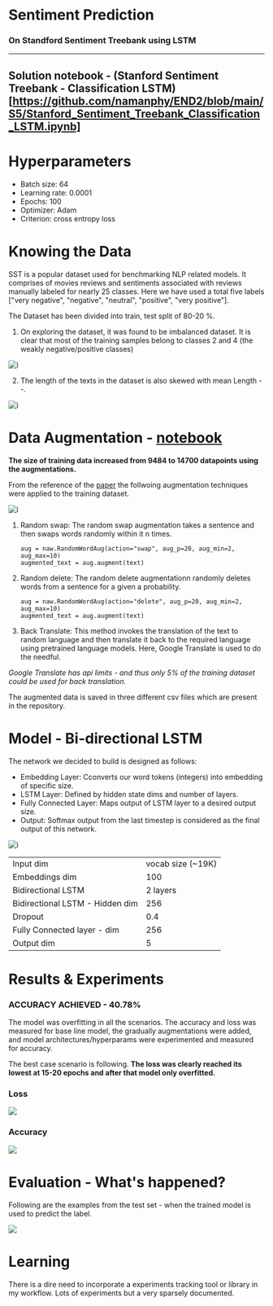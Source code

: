 # Sentiment Prediction
### On Standford Sentiment Treebank using LSTM

--------

## Solution notebook - (Stanford  Sentiment Treebank - Classification LSTM)[https://github.com/namanphy/END2/blob/main/S5/Stanford_Sentiment_Treebank_Classification_LSTM.ipynb]

# Hyperparameters
- Batch size: 64
- Learning rate: 0.0001
- Epochs: 100
- Optimizer: Adam
- Criterion: cross entropy loss
 
# Knowing the Data
SST is a popular dataset used for benchmarking NLP related models. It comprises of movies reviews and sentiments associated with reviews manually labeled for nearly 25 classes. 
Here we have used a total five labels ["very negative", "negative", "neutral", "positive", "very positive"].

The Dataset has been divided into train, test split of 80-20 %.

1. On exploring the dataset, it was found to be imbalanced dataset. It is clear that most of the training samples belong to classes 2 and 4 (the weakly negative/positive classes)

![i](https://github.com/namanphy/END2/blob/main/S5/imgs/distribution-lables.png)

2. The length of the texts in the dataset is also skewed with mean Length --.

![i](https://github.com/namanphy/END2/blob/main/S5/imgs/distribution-lengths.png)


# Data Augmentation - [notebook](https://github.com/namanphy/END2/blob/main/S5/Data_Augmentation.ipynb)
**The size of training data increased from 9484 to 14700 datapoints using the augmentations.**

From the reference of the [paper]() the follwoing augmentation techniques were applied to the training dataset.

![i](https://github.com/namanphy/END2/blob/main/S5/imgs/chrome_ICcYdhQbYM.png)

1. Random swap: The random swap augmentation takes a sentence and then swaps words randomly within it n times.

    ```
    aug = naw.RandomWordAug(action="swap", aug_p=20, aug_min=2, aug_max=10)
    augmented_text = aug.augment(text)
    ```
2. Random delete: The random delete augmentationn randomly deletes words from a sentence for a given a probability.

    ```
    aug = naw.RandomWordAug(action="delete", aug_p=20, aug_min=2, aug_max=10)
    augmented_text = aug.augment(text)
    ```
3. Back Translate: This method invokes the translation of the text to random language and then translate it back to the required language using pretrained language models. Here, Google Translate is used to do the needful.

*Google Translate has api limits - and thus only 5% of the training dataset could be used for back translation.*

The augmented data is saved in three different csv files which are present in the repository.

# Model - Bi-directional LSTM

The network we decided to build is designed as follows:

- Embedding Layer: Cconverts our word tokens (integers) into embedding of specific size.
- LSTM Layer: Defined by hidden state dims and number of layers.
- Fully Connected Layer: Maps output of LSTM layer to a desired output size.
- Output: Softmax output from the last timestep is considered as the final output of this network.

![i](https://github.com/namanphy/END2/blob/main/S5/imgs/chrome_ImJOo4siM2.png)

| | |
|---|---|
|Input dim | vocab size (~19K)| 
|Embeddings dim | 100 |
| Bidirectional LSTM | 2 layers |
| Bidirectional LSTM - Hidden dim | 256 |
| Dropout | 0.4 |
| Fully Connected layer - dim | 256 |
| Output dim | 5 |


# Results & Experiments
### ACCURACY ACHIEVED - 40.78%

The model was overfitting in all the scenarios. The accuracy and loss was measured for base line
model, the gradually augmentations were added, and model architectures/hyperparams were experimented and measured for accuracy.

The best case scenario is following. **The loss was clearly reached its lowest at 15-20 epochs and after that model only overfitted.**

### Loss
![](https://github.com/namanphy/END2/blob/main/S5/imgs/loss.png)

### Accuracy
![](https://github.com/namanphy/END2/blob/main/S5/imgs/accuracy.png)

# Evaluation - What's happened?

Following are the examples from the test set - when the trained model is used to predict the label.

![](https://github.com/namanphy/END2/blob/main/S5/imgs/chrome_jndK7PXAyt.png)

# Learning
There is a dire need to incorporate a experiments tracking tool or library in my workflow. Lots of experiments but a very sparsely documented.
